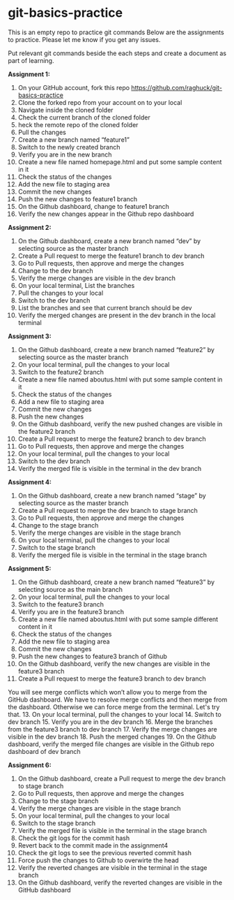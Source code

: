# git-basics-practice
This is an empty repo to practice git commands
Below are the assignments to practice. Please let me know if you get any issues.

Put relevant git commands beside the each steps and create a document as part of learning.

**Assignment 1:**
1. On your GitHub account, fork this repo https://github.com/raghuck/git-basics-practice
2. Clone the forked repo from your account on to your local
3. Navigate inside the cloned folder
4. Check the current branch of the cloned folder
5. heck the remote repo of the cloned folder
6. Pull the changes
7. Create a new branch named “feature1”
8. Switch to the newly created branch
9. Verify you are in the new branch
10. Create a new file named homepage.html and put some sample content in it
11. Check the status of the changes
12. Add the new file to staging area
13. Commit the new changes
14. Push the new changes to feature1 branch
15. On the Github dashboard, change to feature1 branch
16. Verify the new changes appear in the Github repo dashboard


**Assignment 2:**
1. On the Github dashboard, create a new branch named “dev” by selecting source as the master branch
2. Create a Pull request to merge the feature1 branch to dev branch
3. Go to Pull requests, then approve and merge the changes
4. Change to the dev branch
5. Verify the merge changes are visible in the dev branch
6. On your local terminal, List the branches
7. Pull the changes to your local
8. Switch to the dev branch
9. List the branches and see that current branch should be dev
10. Verify the merged changes are present in the dev branch in the local terminal


**Assignment 3:**
1. On the Github dashboard, create a new branch named “feature2” by selecting source as the master branch
2. On your local terminal, pull the changes to your local
3. Switch to the feature2 branch
4. Create a new file named aboutus.html with put some sample content in it
5. Check the status of the changes
6. Add a new file to staging area
7. Commit the new changes
8. Push the new changes
9. On the Github dashboard, verify the new pushed changes are visible in the feature2 branch
10. Create a Pull request to merge the feature2 branch to dev branch
11. Go to Pull requests, then approve and merge the changes
12. On your local terminal, pull the changes to your local
13. Switch to the dev branch
14. Verify the merged file is visible in the terminal in the dev branch


**Assignment 4:**
1. On the Github dashboard, create a new branch named “stage” by selecting source as the master branch
2. Create a Pull request to merge the dev branch to stage branch
3. Go to Pull requests, then approve and merge the changes
4. Change to the stage branch
5. Verify the merge changes are visible in the stage branch
6. On your local terminal, pull the changes to your local
7. Switch to the stage branch
8. Verify the merged file is visible in the terminal in the stage branch


**Assignment 5:**
1. On the Github dashboard, create a new branch named “feature3” by selecting source as the main branch
2. On your local terminal, pull the changes to your local
3. Switch to the feature3 branch
4. Verify you are in the feature3 branch
5. Create a new file named aboutus.html with put some sample different content in it
6. Check the status of the changes
7. Add the new file to staging area
8. Commit the new changes
9. Push the new changes to feature3 branch of Github
10. On the Github dashboard, verify the new changes are visible in the feature3 branch
12. Create a Pull request to merge the feature3 branch to dev branch

You will see merge conflicts which won’t allow you to merge from the GitHub dashboard.
We have to resolve merge conflicts and then merge from the dashboard. Otherwise we can force merge from the terminal. Let's try that.
13. On your local terminal, pull the changes to your local
14. Switch to dev branch
15. Verify you are in the dev branch
16. Merge the branches from the feature3 branch to dev branch
17. Verify the merge changes are visible in the dev branch
18. Push the merged changes
19. On the Github dashboard, verify the merged file changes are visible in the Github repo dashboard of dev branch


**Assignment 6:**
1. On the Github dashboard, create a Pull request to merge the dev branch to stage branch
2. Go to Pull requests, then approve and merge the changes
3. Change to the stage branch
4. Verify the merge changes are visible in the stage branch
5. On your local terminal, pull the changes to your local
6. Switch to the stage branch
7. Verify the merged file is visible in the terminal in the stage branch
8. Check the git logs for the commit hash
9. Revert back to the commit made in the assignment4
10. Check the git logs to see the previous reverted commit hash
11. Force push the changes to Github to overwirte the head
12. Verify the reverted changes are visible in the terminal in the stage branch
13. On the Github dashboard, verify the reverted changes are visible in the GitHub dashboard
